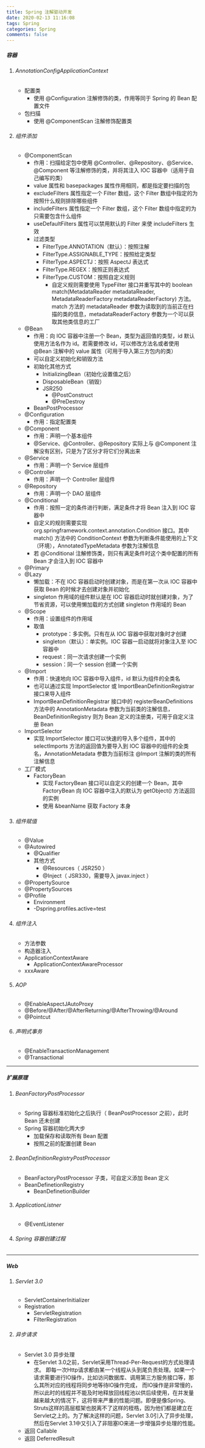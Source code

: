 ```yaml
---
title: Spring 注解驱动开发
date: 2020-02-13 11:16:08
tags: Spring
categories: Spring
comments: false
---
```


##### 容器<!-- more -->

1. ###### AnnotationConfigApplicationContext

    - 配置类
        - 使用 @Configuration 注解修饰的类，作用等同于 Spring 的 Bean 配置文件
    - 包扫描
        - 使用 @ComponentScan 注解修饰配置类

2. ###### 组件添加

    - @ComponentScan
        - 作用：扫描给定包中使用 @Controller、@Repository、@Service、@Component 等注解修饰的类，并将其注入 IOC 容器中（适用于自己编写的类）
        - value 属性和 basepackages 属性作用相同，都是指定要扫描的包
        - excludeFilters 属性指定一个 Filter 数组，这个 Filter 数组中指定的为按照什么规则排除哪些组件
        - includeFilters 属性指定一个 Filter 数组，这个 Filter 数组中指定的为只需要包含什么组件
        - useDefaultFilters 属性可以禁用默认的 Filter 来使 includeFilters 生效
        - 过滤类型
            - FilterType.ANNOTATION（默认）：按照注解
            - FilterType.ASSIGNABLE_TYPE：按照给定类型
            - FilterType.ASPECTJ：按照 AspectJ 表达式
            - FilterType.REGEX：按照正则表达式
            - FilterType.CUSTOM：按照自定义规则
                - 自定义规则需要使用 TypeFilter 接口并重写其中的 boolean match(MetadataReader metadataReader, MetadataReaderFactory metadataReaderFactory) 方法。match 方法的 metadataReader 参数为读取到的当前正在扫描的类的信息，metadataReaderFactory 参数为一个可以获取其他类信息的工厂
    - @Bean
        - 作用：向 IOC 容器中注册一个 Bean，类型为返回值的类型，id 默认使用方法名作为 id。若需要修改 id，可以修改方法名或者使用 @Bean 注解中的 value 属性（可用于导入第三方包内的类）
        - 可以自定义初始化和销毁方法
        - 初始化其他方式
            - InitializingBean（初始化设置值之后）
            - DisposableBean（销毁）
            - JSR250
                - @PostConstruct
                - @PreDestroy
        - BeanPostProcessor
    - @Configuration
        - 作用：指定配置类
    - @Component
        - 作用：声明一个基本组件
        - @Service、@Controller、@Repository 实际上与 @Component 注解没有区别，只是为了区分才将它们分离出来
    - @Service
        - 作用：声明一个 Service 层组件
    - @Controller
        - 作用：声明一个 Controller 层组件
    - @Repository
        - 作用：声明一个 DAO 层组件
    - @Conditional
        - 作用：按照一定的条件进行判断，满足条件才将 Bean 注入到 IOC 容器中
        - 自定义的规则需要实现 org.springframework.context.annotation.Condition 接口。其中 match() 方法中的 ConditionContext 参数为判断条件能使用的上下文（环境），AnnotatedTypeMetadata 参数为注解信息
        - 若 @Conditional 注解修饰类，则只有满足条件时这个类中配置的所有 Bean 才会注入到 IOC 容器中
    - @Primary
    - @Lazy
        - 懒加载：不在 IOC 容器启动时创建对象，而是在第一次从 IOC 容器中获取 Bean 的时候才去创建对象并初始化
        - singleton 作用域的组件默认是在 IOC 容器启动时就创建对象，为了节省资源，可以使用懒加载的方式创建 singleton 作用域的 Bean
    - @Scope
        - 作用：设置组件的作用域
        - 取值
            - prototype：多实例。只有在从 IOC 容器中获取对象时才创建
            - singleton（默认）：单实例。IOC 容器一启动就将对象注入至 IOC 容器中
            - request：同一次请求创建一个实例
            - session：同一个 session 创建一个实例
    - @Import
        - 作用：快速地向 IOC 容器中导入组件，id 默认为组件的全类名
        - 也可以通过实现 ImportSelector 或 ImportBeanDefinitionRegistrar 接口来导入组件
        - ImportBeanDefinitionRegistrar 接口中的 registerBeanDefinitions 方法中的 AnnotationMetadata 参数为当前类的注解信息，BeanDefinitionRegistry 则为 Bean 定义的注册类，可用于自定义注册 Bean
    - ImportSelector
        - 实现 ImportSelector 接口可以快速的导入多个组件，其中的 selectImports 方法的返回值为要导入到 IOC 容器中的组件的全类名，AnnotationMetadata 参数为当前标注 @Import 注解的类的所有注解信息
    - 工厂模式
        - FactoryBean
            - 实现 FactoryBean 接口可以自定义的创建一个 Bean，其中 FactoryBean 向 IOC 容器中注入的默认为 getObject() 方法返回的实例
            - 使用 &beanName 获取 Factory 本身

3. ###### 组件赋值

    - @Value
    - @Autowired
        - @Qualifier
        - 其他方式
            - @Resources（ JSR250 ）
            - @Inject（ JSR330，需要导入 javax.inject ）
    - @PropertySource
    - @PropertySources
    - @Profile
        - Environment
        - -Dspring.profiles.active=test

4. ###### 组件注入

    - 方法参数
    - 构造器注入
    - ApplicationContextAware
        - ApplicationContextAwareProcessor
    - xxxAware

5. ###### AOP

    - @EnableAspectJAutoProxy
    - @Before/@After/@AfterReturning/@AfterThrowing/@Around
    - @Pointcut

6. ###### 声明式事务

    - @EnableTransactionManagement
    - @Transactional

----

##### 扩展原理

1. ###### BeanFactoryPostProcessor

    - Spring 容器标准初始化之后执行（ BeanPostProcessor 之前），此时 Bean 还未创建
    - Spring 容器初始化两大步
        - 加载保存和读取所有 Bean 配置
        - 按照之前的配置创建 Bean

2. ###### BeanDefinitionRegistryPostProcessor

    - BeanFactoryPostProcessor 子类，可自定义添加 Bean 定义
    - BeanDefinetionRegistry
        - BeanDefinetionBuilder

3. ###### ApplicationListner

    - @EventListener

4. ###### Spring 容器创建过程

    

----

##### Web

1. ###### Servlet 3.0

    - ServletContainerInitializer
    - Registration
        - ServletRegistration
        - FilterRegistration

2. ###### 异步请求

    - Servlet 3.0 异步处理
        - 在Servlet 3.0之前，Servlet采用Thread-Per-Request的方式处理请求。
            即每一次Http请求都由某一个线程从头到尾负责处理。如果一个请求需要进行IO操作，比如访问数据库、调用第三方服务接口等，那么其所对应的线程将同步地等待IO操作完成， 而IO操作是非常慢的，所以此时的线程并不能及时地释放回线程池以供后续使用，在并发量越来越大的情况下，这将带来严重的性能问题。即便是像Spring、Struts这样的高层框架也脱离不了这样的桎梏，因为他们都是建立在Servlet之上的。为了解决这样的问题，Servlet 3.0引入了异步处理，然后在Servlet 3.1中又引入了非阻塞IO来进一步增强异步处理的性能。
    - 返回 Callable
    - 返回 DeferredResult